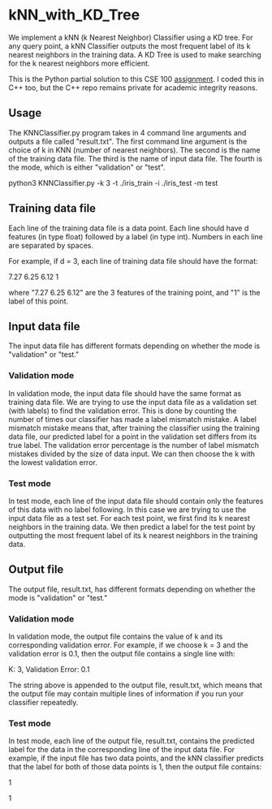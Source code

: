 # kNN_with_KD_Tree

We implement a kNN (k Nearest Neighbor) Classifier using a KD tree. For any query point, a kNN Classifier outputs the most 
frequent label of its k nearest neighbors in the training data. A KD Tree is used to make searching for the k nearest 
neighbors more efficient.  

This is the Python partial solution to this CSE 100 [assignment](https://sites.google.com/eng.ucsd.edu/cao100/programming-assignments/pa1-bst-and-kd-tree-in-c/part-2-kd-tree-in-c). I coded this in C++ too, but the C++ repo remains private for academic integrity reasons.

## Usage 
The KNNClassifier.py program takes in 4 command line arguments and outputs a file called "result.txt". The first 
command line argument is the choice of k in KNN (number of nearest neighbors). The second is the name of the training 
data file. The third is the name of input data file. The fourth is the mode, which is either "validation" or "test".

python3 KNNClassifier.py -k 3 -t ./iris_train -i ./iris_test -m test

## Training data file

Each line of the training data file is a data point. Each line should have d features (in type float) followed by a 
label (in type int). Numbers in each line are separated by spaces.

For example, if d = 3, each line of training data file should have the format:

7.27 6.25 6.12 1

where "7.27 6.25 6.12" are the 3 features of the training point, and "1" is the label of this point.

## Input data file

The input data file has different formats depending on whether the mode is "validation" or "test."

### Validation mode

In validation mode, the input data file should have the same format as training data file. We are trying to use the input 
data file as a validation set (with labels) to find the validation error. This is done by counting the number of times 
our classifier has made a label mismatch mistake. A label mismatch mistake means that, after training the classifier 
using the training data file, our predicted label for a point in the validation set differs from its true label. The 
validation error percentage is the number of label mismatch mistakes divided by the size of data input. We can then choose 
the k with the lowest validation error.

### Test mode

In test mode, each line of the input data file should contain only the features of this data with no label following. In 
this case we are trying to use the input data file as a test set. For each test point, we first find its k nearest neighbors 
in the training data. We then predict a label for the test point by outputting the most frequent label of its k nearest 
neighbors in the training data.

## Output file

The output file, result.txt, has different formats depending on whether the mode is "validation" or "test."

### Validation mode
In validation mode, the output file contains the value of k and its corresponding validation error. For example, if we 
choose k = 3 and the validation error is 0.1, then the output file contains a single line with:

K: 3, Validation Error: 0.1

The string above is appended to the output file, result.txt, which means that the output file may contain multiple 
lines of information if you run your classifier repeatedly.

### Test mode

In test mode, each line of the output file, result.txt, contains the predicted label for the data in the corresponding 
line of the input data file. For example, if the input file has two data points, and the kNN classifier predicts that the 
label for both of those data points is 1, then the output file contains:

1

1
